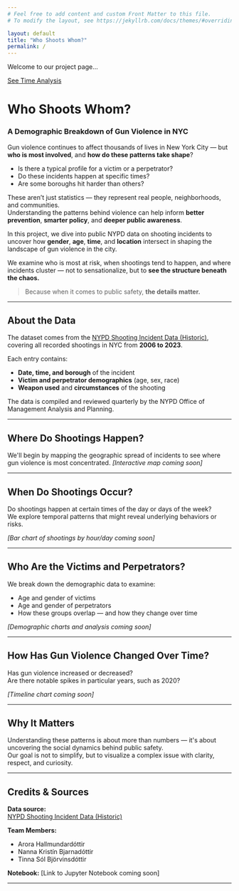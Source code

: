 ```yaml
---
# Feel free to add content and custom Front Matter to this file.
# To modify the layout, see https://jekyllrb.com/docs/themes/#overriding-theme-defaults

layout: default
title: "Who Shoots Whom?"
permalink: /
---
```


<p>Welcome to our project page...</p>
<a href="/time">See Time Analysis</a>


# Who Shoots Whom?  
### A Demographic Breakdown of Gun Violence in NYC

Gun violence continues to affect thousands of lives in New York City — but **who is most involved**, and **how do these patterns take shape**?

- Is there a typical profile for a victim or a perpetrator?  
- Do these incidents happen at specific times?  
- Are some boroughs hit harder than others?

These aren’t just statistics — they represent real people, neighborhoods, and communities.  
Understanding the patterns behind violence can help inform **better prevention**, **smarter policy**, and **deeper public awareness**.

In this project, we dive into public NYPD data on shooting incidents to uncover how **gender**, **age**, **time**, and **location** intersect in shaping the landscape of gun violence in the city.

We examine who is most at risk, when shootings tend to happen, and where incidents cluster — not to sensationalize, but to **see the structure beneath the chaos.**

> Because when it comes to public safety, **the details matter.**

---

## About the Data

The dataset comes from the [NYPD Shooting Incident Data (Historic)](https://catalog.data.gov/dataset/nypd-shooting-incident-data-historic), covering all recorded shootings in NYC from **2006 to 2023**.

Each entry contains:
- **Date, time, and borough** of the incident
- **Victim and perpetrator demographics** (age, sex, race)
- **Weapon used** and **circumstances** of the shooting

The data is compiled and reviewed quarterly by the NYPD Office of Management Analysis and Planning.

---

## Where Do Shootings Happen?

We'll begin by mapping the geographic spread of incidents to see where gun violence is most concentrated.
 *[Interactive map coming soon]*

---

## When Do Shootings Occur?

Do shootings happen at certain times of the day or days of the week?  
We explore temporal patterns that might reveal underlying behaviors or risks.

*[Bar chart of shootings by hour/day coming soon]*

---

## Who Are the Victims and Perpetrators?

We break down the demographic data to examine:
- Age and gender of victims
- Age and gender of perpetrators
- How these groups overlap — and how they change over time

*[Demographic charts and analysis coming soon]*

---

## How Has Gun Violence Changed Over Time?

Has gun violence increased or decreased?  
Are there notable spikes in particular years, such as 2020?

 *[Timeline chart coming soon]*

---

## Why It Matters

Understanding these patterns is about more than numbers — it's about uncovering the social dynamics behind public safety.  
Our goal is not to simplify, but to visualize a complex issue with clarity, respect, and curiosity.

---

## Credits & Sources

**Data source:**  
[NYPD Shooting Incident Data (Historic)](https://catalog.data.gov/dataset/nypd-shooting-incident-data-historic)

**Team Members:**  
- Arora Hallmundardóttir  
- Nanna Kristín Bjarnadóttir
- Tinna Sól Björvinsdóttir

**Notebook:** [Link to Jupyter Notebook coming soon]

---

